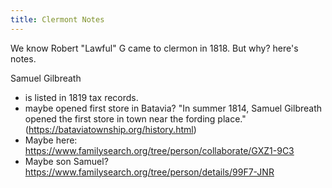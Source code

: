 ```yaml
---
title: Clermont Notes
---
```


We know Robert "Lawful" G came to clermon in 1818.  But why?  here's notes.

Samuel Gilbreath 
 - is listed in 1819 tax records.
 - maybe opened first store in Batavia? "In summer 1814, Samuel Gilbreath opened the first store in town near the fording place." (https://bataviatownship.org/history.html)
 - Maybe here: https://www.familysearch.org/tree/person/collaborate/GXZ1-9C3
 - Maybe son Samuel? https://www.familysearch.org/tree/person/details/99F7-JNR


